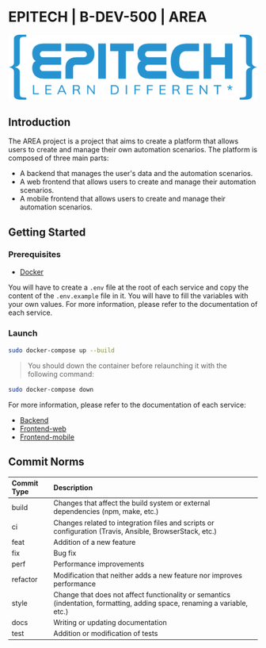 # EPITECH | B-DEV-500 | AREA

![Epitech_banner](assets/Epitech_banner.png)

## Introduction

The AREA project is a project that aims to create a platform that allows users to create and manage their own automation scenarios. The platform is composed of three main parts:
- A backend that manages the user's data and the automation scenarios.
- A web frontend that allows users to create and manage their automation scenarios.
- A mobile frontend that allows users to create and manage their automation scenarios.

## Getting Started

### Prerequisites

- [Docker](https://docs.docker.com/get-docker/)

You will have to create a `.env` file at the root of each service and copy the content of the `.env.example` file in it.
You will have to fill the variables with your own values. For more information, please refer to the documentation of each service.

### Launch

```bash
sudo docker-compose up --build
```
> You should down the container before relaunching it with the following command:

```bash
sudo docker-compose down
```

For more information, please refer to the documentation of each service:
- [Backend](back/README.md)
- [Frontend-web](front/web/README.md)
- [Frontend-mobile](front/mobile/README.md)

## Commit Norms

| Commit Type | Description                                                                                                               |
|:------------|:--------------------------------------------------------------------------------------------------------------------------|
| build       | Changes that affect the build system or external dependencies (npm, make, etc.)                                           |
| ci          | Changes related to integration files and scripts or configuration (Travis, Ansible, BrowserStack, etc.)                   |
| feat        | Addition of a new feature                                                                                                 |
| fix         | Bug fix                                                                                                                   |
| perf        | Performance improvements                                                                                                  |
| refactor    | Modification that neither adds a new feature nor improves performance                                                     |
| style       | Change that does not affect functionality or semantics (indentation, formatting, adding space, renaming a variable, etc.) |
| docs        | Writing or updating documentation                                                                                         |
| test        | Addition or modification of tests                                                                                         |
